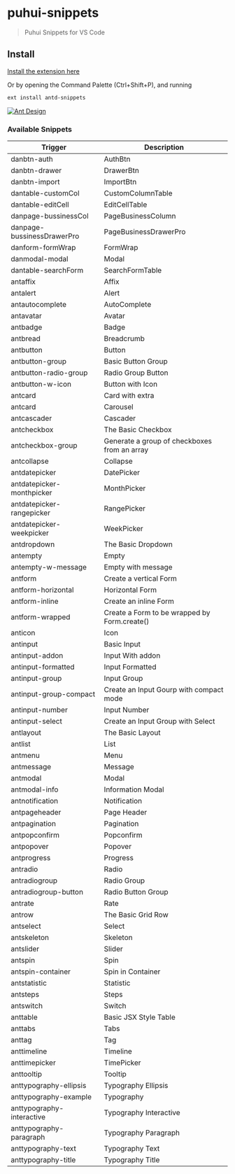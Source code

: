 # puhui-snippets

> Puhui Snippets for VS Code

## Install

[Install the extension here](https://marketplace.visualstudio.com/items?itemName=bang.antd-snippets)

Or by opening the Command Palette (Ctrl+Shift+P), and running

```sh
ext install antd-snippets
```

[![Ant Design](images/preview.gif)](###)


### Available Snippets

Trigger | Description
--- | ---
danbtn-auth | AuthBtn
danbtn-drawer | DrawerBtn
danbtn-import | ImportBtn
dantable-customCol | CustomColumnTable
dantable-editCell | EditCellTable
danpage-bussinessCol | PageBusinessColumn
danpage-bussinessDrawerPro | PageBusinessDrawerPro
danform-formWrap | FormWrap
danmodal-modal | Modal
dantable-searchForm | SearchFormTable
antaffix | Affix
antalert | Alert
antautocomplete | AutoComplete
antavatar | Avatar
antbadge | Badge
antbread | Breadcrumb
antbutton | Button
antbutton-group | Basic Button Group
antbutton-radio-group | Radio Group Button
antbutton-w-icon | Button with Icon
antcard | Card with extra
antcard | Carousel
antcascader | Cascader
antcheckbox | The Basic Checkbox
antcheckbox-group | Generate a group of checkboxes from an array
antcollapse | Collapse
antdatepicker | DatePicker
antdatepicker-monthpicker | MonthPicker
antdatepicker-rangepicker | RangePicker
antdatepicker-weekpicker | WeekPicker
antdropdown | The Basic Dropdown
antempty | Empty
antempty-w-message | Empty with message
antform | Create a vertical Form
antform-horizontal | Horizontal Form
antform-inline | Create an inline Form
antform-wrapped | Create a Form to be wrapped by Form.create()
anticon | Icon
antinput | Basic Input
antinput-addon | Input With addon
antinput-formatted | Input Formatted
antinput-group | Input Group
antinput-group-compact | Create an Input Gourp with compact mode
antinput-number | Input Number
antinput-select | Create an Input Group with Select
antlayout | The Basic Layout
antlist | List
antmenu | Menu
antmessage | Message
antmodal | Modal
antmodal-info | Information Modal
antnotification | Notification
antpageheader | Page Header
antpagination | Pagination
antpopconfirm | Popconfirm
antpopover | Popover
antprogress | Progress
antradio | Radio
antradiogroup | Radio Group
antradiogroup-button | Radio Button Group
antrate | Rate
antrow | The Basic Grid Row
antselect | Select
antskeleton | Skeleton
antslider | Slider
antspin | Spin
antspin-container | Spin in Container
antstatistic | Statistic
antsteps | Steps
antswitch | Switch
anttable | Basic JSX Style Table
anttabs | Tabs
anttag | Tag
anttimeline | Timeline
anttimepicker | TimePicker
anttooltip | Tooltip
anttypography-ellipsis | Typography Ellipsis
anttypography-example | Typography
anttypography-interactive | Typography Interactive
anttypography-paragraph | Typography Paragraph
anttypography-text | Typography Text
anttypography-title | Typography Title
